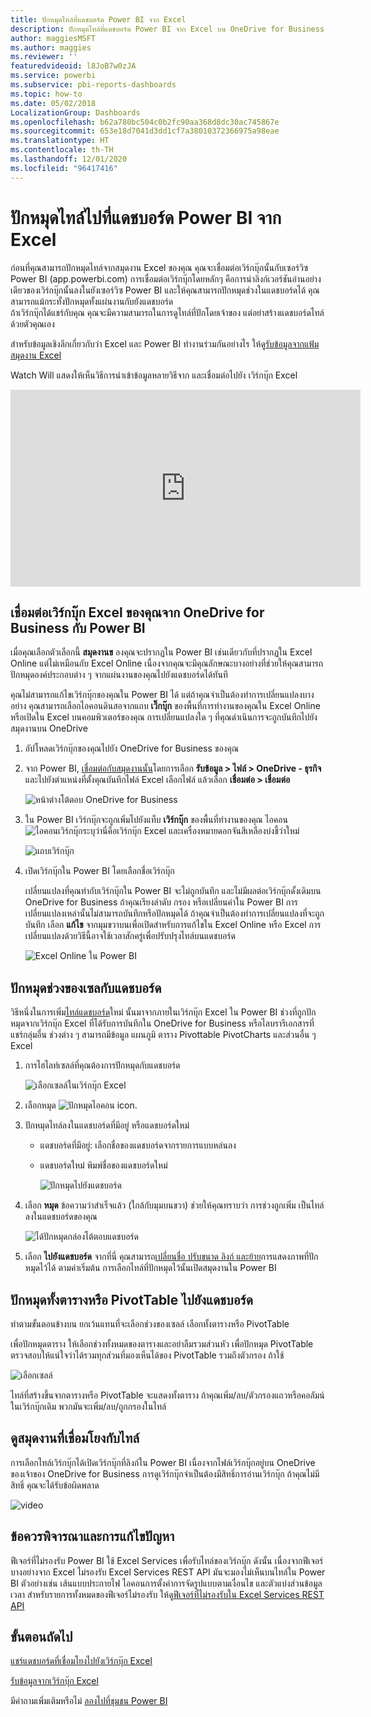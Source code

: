 ```yaml
---
title: ปักหมุดไทล์ที่แดชบอร์ด Power BI จาก Excel
description: ปักหมุดไทล์ที่แดชบอร์ด Power BI จาก Excel บน OneDrive for Business ปักหมุดช่วง แผนภูมิ ตาราง
author: maggiesMSFT
ms.author: maggies
ms.reviewer: ''
featuredvideoid: l8JoB7w0zJA
ms.service: powerbi
ms.subservice: pbi-reports-dashboards
ms.topic: how-to
ms.date: 05/02/2018
LocalizationGroup: Dashboards
ms.openlocfilehash: b62a780bc504c0b2fc90aa368d8dc30ac745867e
ms.sourcegitcommit: 653e18d7041d3dd1cf7a38010372366975a98eae
ms.translationtype: HT
ms.contentlocale: th-TH
ms.lasthandoff: 12/01/2020
ms.locfileid: "96417416"
---
```

# <a name="pin-a-tile-to-a-power-bi-dashboard-from-excel"></a>ปักหมุดไทล์ไปที่แดชบอร์ด Power BI จาก Excel
ก่อนที่คุณสามารถปักหมุดไทล์จากสมุดงาน Excel ของคุณ คุณจะเชื่อมต่อเวิร์กบุ๊กนั้นกับเซอร์วิซ Power BI (app.powerbi.com) การเชื่อมต่อเวิร์กบุ๊กโดยหลักๆ คือการนำลิงก์เวอร์ชันอ่านอย่างเดียวของเวิร์กบุ๊กนั้นลงในยังเซอร์วิซ Power BI และให้คุณสามารถปักหมุดช่วงในแดชบอร์ดได้ คุณสามารถแม้กระทั้งปักหมุดทั้งแผ่นงานกับยังแดชบอร์ด  
ถ้าเวิร์กบุ๊กได้แชร์กับคุณ คุณจะมีความสามารถในการดูไทล์ที่ปักโดยเจ้าของ แต่อย่าสร้างแดชบอร์ดไทล์ด้วยตัวคุณเอง 

สำหรับข้อมูลเชิงลึกเกี่ยวกับว่า Excel และ Power BI ทำงานร่วมกันอย่างไร ให้ดู[รับข้อมูลจากแฟ้มสมุดงาน Excel](https://go.microsoft.com/fwlink/?LinkID=521962)

Watch Will แสดงให้เห็นวิธีการนำเข้าข้อมูลหลายวิธีจาก และเชื่อมต่อไปยัง เวิร์กบุ๊ก Excel

<iframe width="560" height="315" src="https://www.youtube.com/embed/l8JoB7w0zJA" frameborder="0" allowfullscreen></iframe>

## <a name="connect-your-excel-workbook-from-onedrive-for-business-to-power-bi"></a>เชื่อมต่อเวิร์กบุ๊ก Excel ของคุณจาก OneDrive for Business กับ Power BI
เมื่อคุณเลือกตัวเลือกนี้ **สมุดงานข** องคุณจะปรากฏใน Power BI เช่นเดียวกับที่ปรากฏใน Excel Online แต่ไม่เหมือนกับ Excel Online เนื่องจากคุณจะมีคุณลักษณะบางอย่างที่ช่วยให้คุณสามารถปักหมุดองค์ประกอบต่าง ๆ จากแผ่นงานของคุณไปยังแดชบอร์ดได้ทันที

คุณไม่สามารถแก้ไขเวิร์กบุ๊กของคุณใน Power BI ได้ แต่ถ้าคุณจำเป็นต้องทำการเปลี่ยนแปลงบางอย่าง คุณสามารถเลือกไอคอนดินสอจากแถบ **เวิ๊กบุ๊ก** ของพื้นที่การทำงานของคุณใน Excel Online หรือเปิดใน Excel บนคอมพิวเตอร์ของคุณ การเปลี่ยนแปลงใด ๆ ที่คุณดำเนินการจะถูกบันทึกไปยังสมุดงานบน OneDrive

1. อัปโหลดเวิร์กบุ๊กของคุณไปยัง OneDrive for Business ของคุณ

2. จาก Power BI, [เชื่อมต่อกับสมุดงานนั้น](../connect-data/service-excel-workbook-files.md)โดยการเลือก **รับข้อมูล > ไฟล์ > OneDrive - ธุรกิจ** และไปยังตำแหน่งที่ตั้งคุณบันทึกไฟล์ Excel เลือกไฟล์ แล้วเลือก **เชื่อมต่อ > เชื่อมต่อ**

    ![หน้าต่างโต้ตอบ OneDrive for Business](media/service-dashboard-pin-tile-from-excel/power-bi-connect.png)

3. ใน Power BI เวิร์กบุ๊กจะถูกเพิ่มไปยังแท็บ **เวิร์กบุ๊ก** ของพื้นที่ทำงานของคุณ  ไอคอน![ไอคอนเวิร์กบุ๊ก](media/service-dashboard-pin-tile-from-excel/pbi_workbookicon.png)ระบุว่านี่คือเวิร์กบุ๊ก Excel และเครื่องหมายดอกจันสีเหลืองบ่งชี้ว่าใหม่
    
    ![แถบเวิร์กบุ๊ก](media/service-dashboard-pin-tile-from-excel/power-bi-workbooks.png)
4. เปิดเวิร์กบุ๊กใน Power BI โดยเลือกชื่อเวิร์กบุ๊ก

    เปลี่ยนแปลงที่คุณทำกับเวิร์กบุ๊กใน Power BI จะไม่ถูกบันทึก และไม่มีผลต่อเวิร์กบุ๊กดั้งเดิมบน OneDrive for Business ถ้าคุณเรียงลำดับ กรอง หรือเปลี่ยนค่าใน Power BI การเปลี่ยนแปลงเหล่านั้นไม่สามารถบันทึกหรือปักหมุดได้ ถ้าคุณจำเป็นต้องทำการเปลี่ยนแปลงที่จะถูกบันทึก เลือก **แก้ไข** จากมุมขวาบนเพื่อเปิดสำหรับการแก้ไขใน Excel Online หรือ Excel การเปลี่ยนแปลงด้วยวิธีนี้อาจใช้เวลาสักครู่เพื่อปรับปรุงไทล์บนแดชบอร์ด
   
    ![Excel Online ใน Power BI](media/service-dashboard-pin-tile-from-excel/power-bi-opened.png)

## <a name="pin-a-range-of-cells-to-a-dashboard"></a>ปักหมุดช่วงของเซลกับแดชบอร์ด
วิธีหนึ่งในการเพิ่ม[ไทล์แดชบอร์ด](../consumer/end-user-tiles.md)ใหม่ นั้นมาจากภายในเวิร์กบุ๊ก Excel ใน Power BI ช่วงที่ถูกปักหมุดจากเวิร์กบุ๊ก Excel ที่ได้รับการบันทึกใน OneDrive for Business หรือไลบรารีเอกสารที่แชร์กลุ่มอื่น ช่วงต่าง ๆ สามารถมีข้อมูล แผนภูมิ ตาราง Pivottable PivotCharts และส่วนอื่น ๆ Excel

1. การไฮไลท์เซลล์ที่คุณต้องการปักหมุดกับแดชบอร์ด
   
    ![เลือกเซลล์ในเวิร์กบุ๊ก Excel](media/service-dashboard-pin-tile-from-excel/pbi_selectrange.png)
2. เลือกหมุด ![ปักหมุดไอคอน](media/service-dashboard-pin-tile-from-excel/pbi_pintile_small.png) icon. 
3. ปักหมุดไทล์ลงในแดชบอร์ดที่มีอยู่ หรือแดชบอร์ดใหม่ 
   
   * แดชบอร์ดที่มีอยู่: เลือกชื่อของแดชบอร์ดจากรายการแบบหล่นลง
   * แดชบอร์ดใหม่ พิมพ์ชื่อของแดชบอร์ดใหม่
   
     ![ปักหมุดไปยังแดชบอร์ด](media/service-dashboard-pin-tile-from-excel/pbi_dashdialog1.png)
4. เลือก **หมุด** ข้อความว่าสำเร็จแล้ว (ใกล้กับมุมบนขวา) ช่วยให้คุณทราบว่า การช่วงถูกเพิ่ม เป็นไทล์ ลงในแดชบอร์ดของคุณ 
   
    ![ได้ปักหมุดกล่องโต้ตอบแดชบอร์ด](media/service-dashboard-pin-tile-from-excel/power-bi-go-to-dashboard.png)
5. เลือก **ไปยังแดชบอร์ด** จากที่นี่ คุณสามารถ[เปลี่ยนชื่อ ปรับขนาด ลิงก์ และย้าย](service-dashboard-edit-tile.md)การแสดงภาพที่ปักหมุดไว้ได้ ตามค่าเริ่มต้น การเลือกไทล์ที่ปักหมุดไว้นั้นเปิดสมุดงานใน Power BI

## <a name="pin-an-entire-table-or-pivottable-to-a-dashboard"></a>ปักหมุดทั้งตารางหรือ PivotTable ไปยังแดชบอร์ด
ทำตามขั้นตอนข้างบน ยกเว้นแทนที่จะเลือกช่วงของเซลล์ เลือกทั้งตารางหรือ PivotTable

เพื่อปักหมุดตาราง ให้เลือกช่วงทั้งหมดของตารางและอย่าลืมรวมส่วนหัว  เพื่อปักหมุด PivotTable ตรวจสอบให้แน่ใจว่าได้รวมทุกส่วนที่มองเห็นได้ของ PivotTable รวมถึงตัวกรอง ถ้าใช้

 ![เลือกเซลล์](media/service-dashboard-pin-tile-from-excel/pbi_selecttable.png)

ไทล์ที่สร้างขึ้นจากตารางหรือ PivotTable จะแสดงทั้งตาราง  ถ้าคุณเพิ่ม/ลบ/ตัวกรองแถวหรือคอลัมน์ในเวิร์กบุ๊กเดิม พวกมันจะเพิ่ม/ลบ/ถูกกรองในไทล์

## <a name="view-the-workbook-linked-to-the-tile"></a>ดูสมุดงานที่เชื่อมโยงกับไทล์
การเลือกไทล์เวิร์กบุ๊กได้เปิดเวิร์กบุ๊กที่ลิงก์ใน Power BI เนื่องจากไฟล์เวิร์กบุ๊กอยู่บน OneDrive ของเจ้าของ OneDrive for Business การดูเวิร์กบุ๊กจำเป็นต้องมีสิทธิ์การอ่านเวิร์กบุ๊ก ถ้าคุณไม่มีสิทธิ์ คุณจะได้รับข้อผิดพลาด  

 ![video](media/service-dashboard-pin-tile-from-excel/pin-from-excel.gif)

## <a name="considerations-and-troubleshooting"></a>ข้อควรพิจารณาและการแก้ไขปัญหา
ฟีเจอร์ที่ไม่รองรับ Power BI ใช้ Excel Services เพื่อรับไทล์ของเวิร์กบุ๊ก ดังนั้น เนื่องจากฟีเจอร์บางอย่างจาก Excel ไม่รองรับ Excel Services REST API มันจะมองไม่เห็นบนไทล์ใน Power BI ตัวอย่างเช่น เส้นแบบประกายไฟ ไอคอนการตั้งค่าการจัดรูปแบบตามเงื่อนไข และตัวแบ่งส่วนข้อมูลเวลา สำหรับรายการทั้งหมดของฟีเจอร์ไม่รองรับ ให้ดู[ฟีเจอร์ที่ไม่รองรับใน Excel Services REST API](/sharepoint/dev/general-development/unsupported-features-in-excel-services-rest-api)

## <a name="next-steps"></a>ขั้นตอนถัดไป
[แชร์แดชบอร์ดที่เชื่อมโยงไปยังเวิร์กบุ๊ก Excel](../collaborate-share/service-share-dashboard-that-links-to-excel-onedrive.md)

[รับข้อมูลจากเวิร์กบุ๊ก Excel](../connect-data/service-excel-workbook-files.md)

มีคำถามเพิ่มเติมหรือไม่ [ลองไปที่ชุมชน Power BI](https://community.powerbi.com/)

